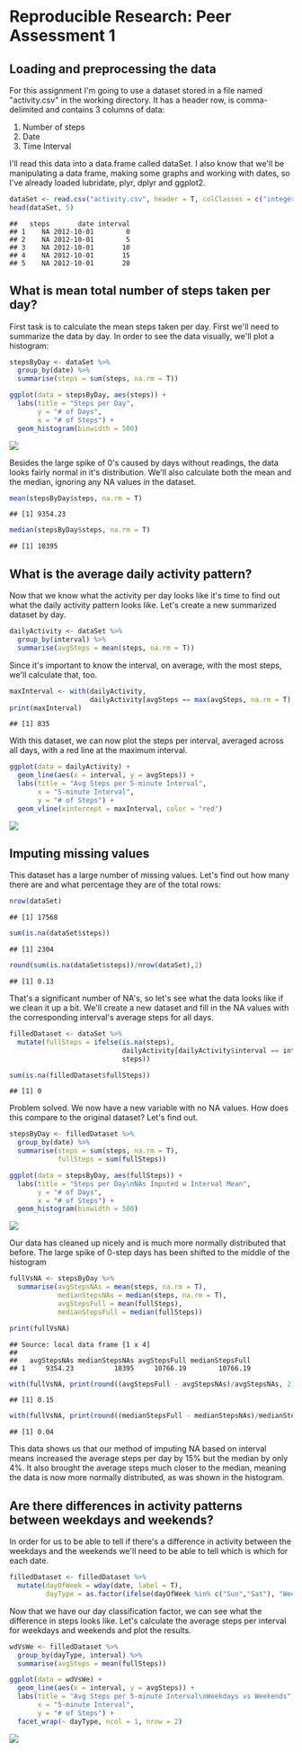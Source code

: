 # Reproducible Research: Peer Assessment 1


## Loading and preprocessing the data  

For this assignment I'm going to use a dataset stored in a file named "activity.csv" in the working directory. It has a header row, is comma-delimited and contains 3 columns of data:  
  
1. Number of steps  
2. Date  
3. Time Interval  
  
I'll read this data into a data.frame called dataSet. I also know that we'll be manipulating a data frame, making some graphs and working with dates, so I've already loaded lubridate, plyr, dplyr and ggplot2.


```r
dataSet <- read.csv("activity.csv", header = T, colClasses = c("integer","Date","integer"))
head(dataSet, 5)
```

```
##   steps       date interval
## 1    NA 2012-10-01        0
## 2    NA 2012-10-01        5
## 3    NA 2012-10-01       10
## 4    NA 2012-10-01       15
## 5    NA 2012-10-01       20
```

## What is mean total number of steps taken per day?  
  
First task is to calculate the mean steps taken per day. First we'll need to summarize the data by day. In order to see the data visually, we'll plot a histogram: 
  

```r
stepsByDay <- dataSet %>%
  group_by(date) %>%
  summarise(steps = sum(steps, na.rm = T))

ggplot(data = stepsByDay, aes(steps)) +
  labs(title = "Steps per Day",
       y = "# of Days",
       x = "# of Steps") +
  geom_histogram(binwidth = 500)
```

![](PA1_template_files/figure-html/steps_by_day-1.png) 

Besides the large spike of 0's caused by days without readings, the data looks fairly normal in it's distribution. We'll also calculate both the mean and the median, ignoring any NA values in the dataset. 
  

```r
mean(stepsByDay$steps, na.rm = T)
```

```
## [1] 9354.23
```

```r
median(stepsByDay$steps, na.rm = T)
```

```
## [1] 10395
```


## What is the average daily activity pattern?
  
Now that we know what the activity per day looks like it's time to find out what the daily activity pattern looks like. Let's create a new summarized dataset by day.


```r
dailyActivity <- dataSet %>%
  group_by(interval) %>%
  summarise(avgSteps = mean(steps, na.rm = T))
```

Since it's important to know the interval, on average, with the most steps, we'll calculate that, too.


```r
maxInterval <- with(dailyActivity, 
                    dailyActivity[avgSteps == max(avgSteps, na.rm = T), ]$interval)
print(maxInterval)
```

```
## [1] 835
```

With this dataset, we can now plot the steps per interval, averaged across all days, with a red line at the maximum interval.


```r
ggplot(data = dailyActivity) +
  geom_line(aes(x = interval, y = avgSteps)) +
  labs(title = "Avg Steps per 5-minute Interval",
       x = "5-minute Interval",
       y = "# of Steps") +
  geom_vline(xintercept = maxInterval, color = "red")
```

![](PA1_template_files/figure-html/plot_interval-1.png) 

## Imputing missing values  
  
This dataset has a large number of missing values. Let's find out how many there are and what percentage they are of the total rows:  


```r
nrow(dataSet)
```

```
## [1] 17568
```

```r
sum(is.na(dataSet$steps))
```

```
## [1] 2304
```

```r
round(sum(is.na(dataSet$steps))/nrow(dataSet),2)
```

```
## [1] 0.13
```
  
That's a significant number of NA's, so let's see what the data looks like if we clean it up a bit. We'll create a new dataset and fill in the NA values with the corresponding interval's average steps for all days. 
  

```r
filledDataset <- dataSet %>%
  mutate(fullSteps = ifelse(is.na(steps),
                            dailyActivity[dailyActivity$interval == interval]$avgSteps,
                            steps))

sum(is.na(filledDataset$fullSteps))
```

```
## [1] 0
```
  
Problem solved. We now have a new variable with no NA values. How does this compare to the original dataset? Let's find out.


```r
stepsByDay <- filledDataset %>%
  group_by(date) %>%
  summarise(steps = sum(steps, na.rm = T),
            fullSteps = sum(fullSteps))

ggplot(data = stepsByDay, aes(fullSteps)) +
  labs(title = "Steps per Day\nNAs Imputed w Interval Mean",
       y = "# of Days",
       x = "# of Steps") +
  geom_histogram(binwidth = 500)
```

![](PA1_template_files/figure-html/fill_vs_na-1.png) 

Our data has cleaned up nicely and is much more normally distributed that before. The large spike of 0-step days has been shifted to the middle of the histogram


```r
fullVsNA <- stepsByDay %>%
  summarise(avgStepsNAs = mean(steps, na.rm = T),
            medianStepsNAs = median(steps, na.rm = T),
            avgStepsFull = mean(fullSteps),
            medianStepsFull = median(fullSteps))

print(fullVsNA)
```

```
## Source: local data frame [1 x 4]
## 
##   avgStepsNAs medianStepsNAs avgStepsFull medianStepsFull
## 1     9354.23          10395     10766.19        10766.19
```

```r
with(fullVsNA, print(round((avgStepsFull - avgStepsNAs)/avgStepsNAs, 2)))
```

```
## [1] 0.15
```

```r
with(fullVsNA, print(round((medianStepsFull - medianStepsNAs)/medianStepsNAs, 2)))
```

```
## [1] 0.04
```
  
This data shows us that our method of imputing NA based on interval means increased the average steps per day by 15% but the median by only 4%. It also brought the average steps much closer to the median, meaning the data is now more normally distributed, as was shown in the histogram.


## Are there differences in activity patterns between weekdays and weekends?

In order for us to be able to tell if there's a difference in activity between the weekdays and the weekends we'll need to be able to tell which is which for each date.


```r
filledDataset <- filledDataset %>%
  mutate(dayOfWeek = wday(date, label = T),
         dayType = as.factor(ifelse(dayOfWeek %in% c("Sun","Sat"), "Weekend", "Weekday")))
```

Now that we have our day classification factor, we can see what the difference in steps looks like. Let's calculate the average steps per interval for weekdays and weekends and plot the results.


```r
wdVsWe <- filledDataset %>%
  group_by(dayType, interval) %>%
  summarise(avgSteps = mean(fullSteps))

ggplot(data = wdVsWe) +
  geom_line(aes(x = interval, y = avgSteps)) +
  labs(title = "Avg Steps per 5-minute Interval\nWeekdays vs Weekends",
       x = "5-minute Interval",
       y = "# of Steps") +
  facet_wrap(~ dayType, ncol = 1, nrow = 2)
```

![](PA1_template_files/figure-html/plot_wd_vs_we-1.png) 
